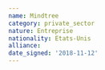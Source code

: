 ```yaml
---
name: Mindtree
category: private_sector
nature: Entreprise
nationality: Etats-Unis
alliance: 
date_signed: '2018-11-12'
---
```

    